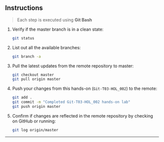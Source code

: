 ## Instructions

> Each step is executed using **Git Bash**

1. Verify if the master branch is in a clean state:
   ```bash
   git status
   ```

2. List out all the available branches:
   ```bash
   git branch -a
   ```

3. Pull the latest updates from the remote repository to master:
   ```bash
   git checkout master
   git pull origin master
   ```

4. Push your changes from this hands-on (`Git-T03-HOL_002`) to the remote:
   ```bash
   git add .
   git commit -m "Completed Git-T03-HOL_002 hands-on lab"
   git push origin master
   ```

5. Confirm if changes are reflected in the remote repository by checking on GitHub or running:
   ```bash
   git log origin/master
   ```

---
